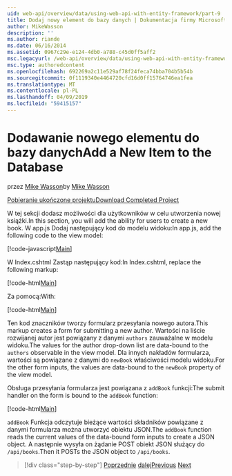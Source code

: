 ```yaml
---
uid: web-api/overview/data/using-web-api-with-entity-framework/part-9
title: Dodaj nowy element do bazy danych | Dokumentacja firmy Microsoft
author: MikeWasson
description: ''
ms.author: riande
ms.date: 06/16/2014
ms.assetid: 0967c29e-e124-4db0-a788-c45d0ff5aff2
msc.legacyurl: /web-api/overview/data/using-web-api-with-entity-framework/part-9
msc.type: authoredcontent
ms.openlocfilehash: 692269a2c11e529af78f24feca74bba704b5b54b
ms.sourcegitcommit: 0f1119340e4464720cfd16d0ff15764746ea1fea
ms.translationtype: MT
ms.contentlocale: pl-PL
ms.lasthandoff: 04/09/2019
ms.locfileid: "59415157"
---
```

# <a name="add-a-new-item-to-the-database"></a><span data-ttu-id="478c1-102">Dodawanie nowego elementu do bazy danych</span><span class="sxs-lookup"><span data-stu-id="478c1-102">Add a New Item to the Database</span></span>

<span data-ttu-id="478c1-103">przez [Mike Wasson](https://github.com/MikeWasson)</span><span class="sxs-lookup"><span data-stu-id="478c1-103">by [Mike Wasson](https://github.com/MikeWasson)</span></span>

[<span data-ttu-id="478c1-104">Pobieranie ukończone projektu</span><span class="sxs-lookup"><span data-stu-id="478c1-104">Download Completed Project</span></span>](https://github.com/MikeWasson/BookService)

<span data-ttu-id="478c1-105">W tej sekcji dodasz możliwości dla użytkowników w celu utworzenia nowej książki.</span><span class="sxs-lookup"><span data-stu-id="478c1-105">In this section, you will add the ability for users to create a new book.</span></span> <span data-ttu-id="478c1-106">W app.js Dodaj następujący kod do modelu widoku:</span><span class="sxs-lookup"><span data-stu-id="478c1-106">In app.js, add the following code to the view model:</span></span>

[!code-javascript[Main](part-9/samples/sample1.js)]

<span data-ttu-id="478c1-107">W Index.cshtml Zastąp następujący kod:</span><span class="sxs-lookup"><span data-stu-id="478c1-107">In Index.cshtml, replace the following markup:</span></span>

[!code-html[Main](part-9/samples/sample2.html)]

<span data-ttu-id="478c1-108">Za pomocą:</span><span class="sxs-lookup"><span data-stu-id="478c1-108">With:</span></span>

[!code-html[Main](part-9/samples/sample3.html)]

<span data-ttu-id="478c1-109">Ten kod znaczników tworzy formularz przesyłania nowego autora.</span><span class="sxs-lookup"><span data-stu-id="478c1-109">This markup creates a form for submitting a new author.</span></span> <span data-ttu-id="478c1-110">Wartości na liście rozwijanej autor jest powiązany z danymi `authors` zauważalne w modelu widoku.</span><span class="sxs-lookup"><span data-stu-id="478c1-110">The values for the author drop-down list are data-bound to the `authors` observable in the view model.</span></span> <span data-ttu-id="478c1-111">Dla innych nakładów formularza, wartości są powiązane z danymi do `newBook` właściwości modelu widoku.</span><span class="sxs-lookup"><span data-stu-id="478c1-111">For the other form inputs, the values are data-bound to the `newBook` property of the view model.</span></span>

<span data-ttu-id="478c1-112">Obsługa przesyłania formularza jest powiązana z `addBook` funkcji:</span><span class="sxs-lookup"><span data-stu-id="478c1-112">The submit handler on the form is bound to the `addBook` function:</span></span>

[!code-html[Main](part-9/samples/sample4.html)]

<span data-ttu-id="478c1-113">`addBook` Funkcja odczytuje bieżące wartości składników powiązane z danymi formularza można utworzyć obiektu JSON.</span><span class="sxs-lookup"><span data-stu-id="478c1-113">The `addBook` function reads the current values of the data-bound form inputs to create a JSON object.</span></span> <span data-ttu-id="478c1-114">A następnie wysyła on żądanie POST obiekt JSON służący do `/api/books`.</span><span class="sxs-lookup"><span data-stu-id="478c1-114">Then it POSTs the JSON object to `/api/books`.</span></span>

> [!div class="step-by-step"]
> <span data-ttu-id="478c1-115">[Poprzednie](part-8.md)
> [dalej](part-10.md)</span><span class="sxs-lookup"><span data-stu-id="478c1-115">[Previous](part-8.md)
[Next](part-10.md)</span></span>
